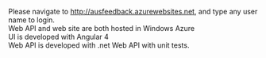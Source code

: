 Please navigate to http://ausfeedback.azurewebsites.net, and type any user name to login.<br />
Web API and web site are both hosted in Windows Azure<br />
UI is developed with Angular 4<br />
Web API is developed with .net Web API with unit tests.<br />

